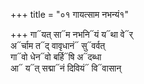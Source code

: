 +++
title = "०१ गायत्साम नभन्यं१"

+++
गा᳓यत् सा᳓म नभनि᳓यं य᳓था वे᳓र्  
अ᳓र्चाम त᳓द् वावृधानं᳓ सु᳓वर्वत्  
गा᳓वो धेन᳓वो बर्हि᳓षि अ᳓दब्धा  
आ᳓ य᳓त् सद्मा᳓नं दिवियं᳓ वि᳓वासान्